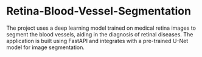 # Retina-Blood-Vessel-Segmentation
The project uses a deep learning model trained on medical retina images to segment the blood vessels, aiding in the diagnosis of retinal diseases. The application is built using FastAPI and integrates with a pre-trained U-Net model for image segmentation.

